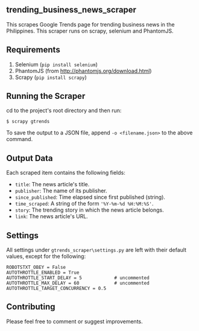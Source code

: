## trending_business_news_scraper
This scrapes Google Trends page for trending business news in the Philippines. This scraper runs on scrapy, selenium and PhantomJS.

## Requirements
1. Selenium (`pip install selenium`)
2. PhantomJS (from http://phantomjs.org/download.html)
3. Scrapy (`pip install scrapy`)

## Running the Scraper
cd to the project's root directory and then run:
```
$ scrapy gtrends
```
To save the output to a JSON file, append `-o <filename.json>` to the above command.

## Output Data
Each scraped item contains the following fields:
* `title`: The news article's title.
* `publisher`: The name of its publisher.
* `since_published`: Time elapsed since first published (string).
* `time_scraped`: A string of the form `'%Y-%m-%d %H:%M:%S'`.
* `story`: The trending story in which the news article belongs.
* `link`: The news article's URL.

## Settings
All settings under `gtrends_scraper\settings.py` are left with their default values, except for the following:
```
ROBOTSTXT_OBEY = False
AUTOTHROTTLE_ENABLED = True
AUTOTHROTTLE_START_DELAY = 5            # uncommented
AUTOTHROTTLE_MAX_DELAY = 60             # uncommented
AUTOTHROTTLE_TARGET_CONCURRENCY = 0.5
```

## Contributing
Please feel free to comment or suggest improvements.
